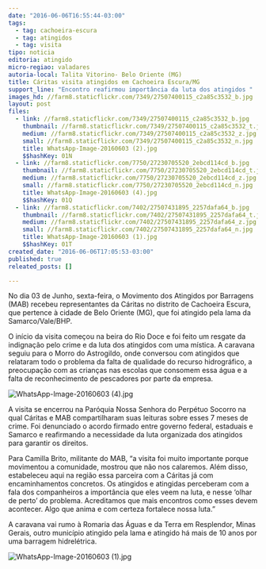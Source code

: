 ```yaml
---
date: "2016-06-06T16:55:44-03:00"
tags:
  - tag: cachoeira-escura
  - tag: atingidos
  - tag: visita
tipo: noticia
editoria: atingido
micro-regiao: valadares
autoria-local: Talita Vitorino- Belo Oriente (MG)
title: Cáritas visita atingidos em Cachoeira Escura/MG
support_line: "Encontro reafirmou importância da luta dos atingidos "
images_hd: //farm8.staticflickr.com/7349/27507400115_c2a85c3532_b.jpg
layout: post
files:
  - link: //farm8.staticflickr.com/7349/27507400115_c2a85c3532_b.jpg
    thumbnail: //farm8.staticflickr.com/7349/27507400115_c2a85c3532_t.jpg
    medium: //farm8.staticflickr.com/7349/27507400115_c2a85c3532_z.jpg
    small: //farm8.staticflickr.com/7349/27507400115_c2a85c3532_n.jpg
    title: WhatsApp-Image-20160603 (2).jpg
    $$hashKey: 01N
  - link: //farm8.staticflickr.com/7750/27230705520_2ebcd114cd_b.jpg
    thumbnail: //farm8.staticflickr.com/7750/27230705520_2ebcd114cd_t.jpg
    medium: //farm8.staticflickr.com/7750/27230705520_2ebcd114cd_z.jpg
    small: //farm8.staticflickr.com/7750/27230705520_2ebcd114cd_n.jpg
    title: WhatsApp-Image-20160603 (4).jpg
    $$hashKey: 01Q
  - link: //farm8.staticflickr.com/7402/27507431895_2257dafa64_b.jpg
    thumbnail: //farm8.staticflickr.com/7402/27507431895_2257dafa64_t.jpg
    medium: //farm8.staticflickr.com/7402/27507431895_2257dafa64_z.jpg
    small: //farm8.staticflickr.com/7402/27507431895_2257dafa64_n.jpg
    title: WhatsApp-Image-20160603 (1).jpg
    $$hashKey: 01T
created_date: "2016-06-06T17:05:53-03:00"
published: true
releated_posts: []

---
```

<p>No dia 03 de Junho, sexta-feira, o Movimento dos Atingidos por Barragens (MAB) recebeu representantes da C&aacute;ritas no distrito de Cachoeira Escura, que pertence &agrave; cidade de Belo Oriente (MG), que foi atingido pela lama da Samarco/Vale/BHP.</p>

<p>O in&iacute;cio da visita come&ccedil;ou na beira do Rio Doce e foi feito um resgate da indigna&ccedil;&atilde;o pelo crime e da luta dos atingidos com uma m&iacute;stica. A caravana seguiu para o Morro do Astrogildo, onde conversou com atingidos que relataram todo o problema da falta de qualidade do recurso hidrogr&aacute;fico, a preocupa&ccedil;&atilde;o com as crian&ccedil;as nas escolas que consomem essa &aacute;gua e a falta de reconhecimento de pescadores por parte da empresa.</p>

<p><img alt="WhatsApp-Image-20160603 (4).jpg" src="//farm8.staticflickr.com/7750/27230705520_2ebcd114cd_b.jpg" /></p>

<p>A visita se encerrou na Par&oacute;quia Nossa Senhora do Perp&eacute;tuo Socorro na qual C&aacute;ritas e MAB compartilharam suas leituras sobre esses 7 meses de crime. Foi denunciado o acordo firmado entre governo federal, estaduais e Samarco e reafirmando a necessidade da luta organizada dos atingidos para garantir os direitos.</p>

<p>Para Camilla Brito, militante do MAB, &ldquo;a visita foi muito importante porque movimentou a comunidade, mostrou que n&atilde;o nos calaremos. Al&eacute;m disso, estabeleceu aqui na regi&atilde;o essa parceira com a C&aacute;ritas j&aacute; com encaminhamentos concretos. Os atingidos e atingidas perceberam com a fala dos companheiros a import&acirc;ncia que eles veem na luta, e nesse &lsquo;olhar de perto&rsquo; do problema. Acreditamos que mais encontros como esses devem acontecer. Algo que anima e com certeza fortalece nossa luta.&rdquo;</p>

<p>A caravana vai rumo &agrave; Romaria das &Aacute;guas e da Terra em Resplendor, Minas Gerais, outro munic&iacute;pio atingido pela lama e atingido h&aacute; mais de 10 anos por uma barragem hidrel&eacute;trica.</p>

<p><img alt="WhatsApp-Image-20160603 (1).jpg" src="//farm8.staticflickr.com/7402/27507431895_2257dafa64_b.jpg" /></p>

